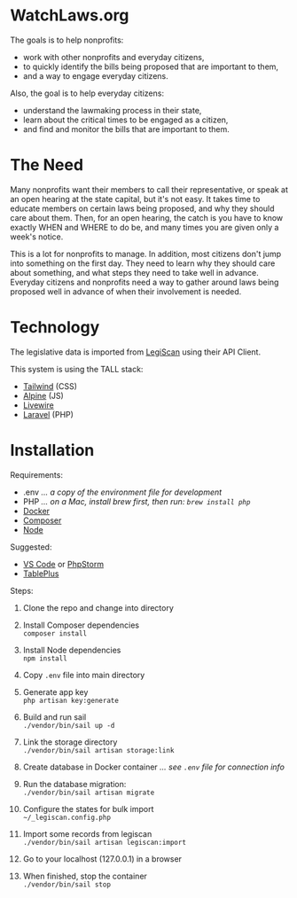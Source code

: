 # WatchLaws.org

The goals is to help nonprofits:

- work with other nonprofits and everyday citizens, 
- to quickly identify the bills being proposed that are important to them,
- and a way to engage everyday citizens.

Also, the goal is to help everyday citizens:

- understand the lawmaking process in their state,
- learn about the critical times to be engaged as a citizen,
- and find and monitor the bills that are important to them.

# The Need

Many nonprofits want their members to call their representative, or speak at an open hearing at the state capital, but it's not easy. It takes time to educate members on certain laws being proposed, and why they should care about them. Then, for an open hearing, the catch is you have to know exactly WHEN and WHERE to do be, and many times you are given only a week's notice.

This is a lot for nonprofits to manage. In addition, most citizens don't jump into something on the first day. They need to learn why they should care about something, and what steps they need to take well in advance. Everyday citizens and nonprofits need a way to gather around laws being proposed well in advance of when their involvement is needed.

# Technology

The legislative data is imported from [LegiScan](https://legiscan.com/) using their API Client.

This system is using the TALL stack:

- [Tailwind](https://tailwindcss.com/) (CSS)
- [Alpine](https://alpinejs.dev/) (JS)
- [Livewire](https://laravel-livewire.com/)
- [Laravel](https://laravel.com/) (PHP)


# Installation

Requirements:

- .env *... a copy of the environment file for development*
- PHP *... on a Mac, install brew first, then run: `brew install php`*
- [Docker](https://www.docker.com/)
- [Composer](https://getcomposer.org/)
- [Node](https://nodejs.org/en/)

Suggested:

- [VS Code](https://code.visualstudio.com/) or [PhpStorm](https://www.jetbrains.com/phpstorm/)
- [TablePlus](https://tableplus.com/)

Steps:

1. Clone the repo and change into directory
   
2. Install Composer dependencies\
   `composer install`
   
3. Install Node dependencies\
   `npm install`
   
4. Copy `.env` file into main directory
   
5. Generate app key\
   `php artisan key:generate`

6. Build and run sail\
   `./vendor/bin/sail up -d`

7. Link the storage directory\
   `./vendor/bin/sail artisan storage:link`

8. Create database in Docker container *... see `.env` file for connection info*

9.  Run the database migration:\
   `./vendor/bin/sail artisan migrate`

9. Configure the states for bulk import\
   `~/_legiscan.config.php`

10. Import some records from legiscan\
    `./vendor/bin/sail artisan legiscan:import`

11. Go to your localhost (127.0.0.1) in a browser
    
12. When finished, stop the container\
    `./vendor/bin/sail stop`
